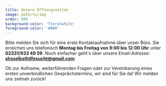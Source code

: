 ```yaml
---
title: Unsere Öffnungszeiten  
image: path/to/img
order: 999
background-color: 'floralwhite'
foreground-color: '#000'
---
```


Bitte melden Sie sich für eine erste Kontaktaufnahme über unser Büro. Sie erreichen uns telefonisch **Montag bis Freitag von 9:00 bis 12:00 Uhr** unter **02331/933 49 59**. Noch einfacher geht's über unsere Email-Adresse: **shsselbsthilfesucht@gmail.com**

Ob zur Aufname, weiterführenden Fragen oder zur Vereinbarung eines ersten unverbindlichen Gesprächstermins, wir sind für Sie da! Wir melden uns zeitnah zurück!
